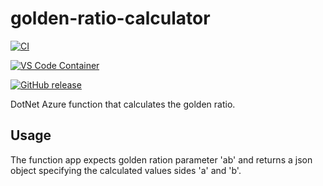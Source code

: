 # golden-ratio-calculator

[![CI](https://github.com/Muhammad-1990/golden-ratio-calculator/actions/workflows/main.yml/badge.svg)](https://github.com/Muhammad-1990/golden-ratio-calculator/actions/workflows/main.yml)

[![VS Code Container](https://img.shields.io/static/v1?label=VS+Code&message=Container&logo=visualstudiocode&color=007ACC&logoColor=007ACC&labelColor=2C2C32)](https://open.vscode.dev/Muhammad-1990/golden-ratio-calculator)

[![GitHub release](https://img.shields.io/github/release/Muhammad-1990/golden-ratio-calculator.svg)](https://GitHub.com/Muhammad-1990/golden-ratio-calculator/releases/)

DotNet Azure function that calculates the golden ratio.

## Usage

The function app expects golden ration parameter 'ab' and returns a json object specifying the calculated values sides 'a' and 'b'.
